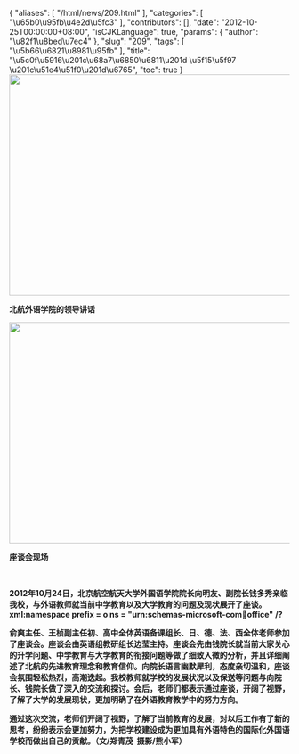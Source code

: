 {
    "aliases": [
        "/html/news/209.html"
    ],
    "categories": [
        "\u65b0\u95fb\u4e2d\u5fc3"
    ],
    "contributors": [],
    "date": "2012-10-25T00:00:00+08:00",
    "isCJKLanguage": true,
    "params": {
        "author": "\u82f1\u8bed\u7ec4"
    },
    "slug": "209",
    "tags": [
        "\u5b66\u6821\u8981\u95fb"
    ],
    "title": "\u5c0f\u5916\u201c\u68a7\u6850\u6811\u201d \u5f15\u5f97 \u201c\u51e4\u51f0\u201d\u6765",
    "toc": true
}
**<img
    src="https://cdn.tfls.online/mirror/full/713ebd4c9952fde51a570a967d8964b95196684f.jpg"
    style="display:block;margin-left:auto;margin-right:auto;"
    decoding="async"
    fetchpriority="auto"
    loading="lazy"
    height="397"
    width="600"
/>**

**北航外语学院的领导讲话**

**<img
    src="https://cdn.tfls.online/mirror/full/ca2fc835da2022ce3b1d8053e0e388ab23092029.jpg"
    style="display:block;margin-left:auto;margin-right:auto;"
    decoding="async"
    fetchpriority="auto"
    loading="lazy"
    height="397"
    width="600"
/>**

**座谈会现场**

 

**2012年10月24日，北京航空航天大学外国语学院院长向明友、副院长钱多秀亲临我校，与外语教师就当前中学教育以及大学教育的问题及现状展开了座谈。xml:namespace prefix = o ns = "urn:schemas-microsoft-com:office:office" /?**

**俞爽主任、王桢副主任初、高中全体英语备课组长、日、德、法、西全体老师参加了座谈会。座谈会由英语组教研组长边莹主持。座谈会先由钱院长就当前大家关心的升学问题、中学教育与大学教育的衔接问题等做了细致入微的分析，并且详细阐述了北航的先进教育理念和教育信仰。向院长语言幽默犀利，态度亲切温和，座谈会氛围轻松热烈，高潮迭起。我校教师就学校的发展状况以及保送等问题与向院长、钱院长做了深入的交流和探讨。会后，老师们都表示通过座谈，开阔了视野，了解了大学的发展现状，更加明确了在外语教育教学中的努力方向。** 

**通过这次交流，老师们开阔了视野，了解了当前教育的发展，对以后工作有了新的思考，纷纷表示会更加努力，为把学校建设成为更加具有外语特色的国际化外国语学校而做出自己的贡献。（文/郑青茂  摄影/熊小军）**

